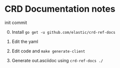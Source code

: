 # CRD Documentation notes

init commit

0. Install `go get -u github.com/elastic/crd-ref-docs`

1. Edit the yaml 

2. Edit code and `make generate-client`

3. Generate out.asciidoc using `crd-ref-docs ./` 
